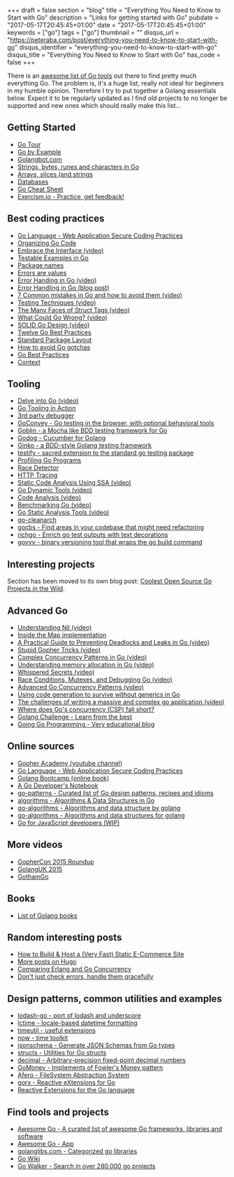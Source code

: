 +++
draft = false
section = "blog"
title = "Everything You Need to Know to Start with Go"
description = "Links for getting started with Go"
pubdate = "2017-05-17T20:45:45+01:00"
date = "2017-05-17T20:45:45+01:00"
keywords = ["go"]
tags = ["go"]
thumbnail = ""
disqus_url = "https://peteraba.com/post/everything-you-need-to-know-to-start-with-go"
disqus_identifier = "everything-you-need-to-know-to-start-with-go"
disqus_title = "Everything You Need to Know to Start with Go"
has_code = false
+++

There is an [awesome list of Go tools](https://github.com/avelino/awesome-go) out there to find pretty much everything Go. The problem is, it's a huge list, really not ideal for beginners in my humble opinion. Therefore I try to put together a Golang essentials below. Expect it to be regularly updated as I find old projects to no longer be supported and new ones which should really make this list...

## Getting Started

 - [Go Tour](https://golang.org/)
 - [Go by Example](https://gobyexample.com/)
 - [Golangbot.com](https://golangbot.com/learn-golang-series/)
 - [Strings, bytes, runes and characters in Go](https://blog.golang.org/strings)
 - [Arrays, slices (and strings](https://blog.golang.org/slices)
 - [Databases](http://go-database-sql.org/)
 - [Go Cheat Sheet](https://github.com/a8m/go-lang-cheat-sheet)
 - [Exercism.io - Practice, get feedback!](http://exercism.io/)

## Best coding practices

 - [Go Language - Web Application Secure Coding Practices](https://checkmarx.gitbooks.io/go-scp/)
 - [Organizing Go Code](https://blog.golang.org/organizing-go-code)
 - [Embrace the Interface (video)](https://www.youtube.com/watch?v=xyDkyFjzFVc)
 - [Testable Examples in Go](https://blog.golang.org/examples)
 - [Package names](https://blog.golang.org/package-names)
 - [Errors are values](https://blog.golang.org/errors-are-values)
 - [Error Handing in Go (video)](https://vimeo.com/115782573)
 - [Error Handling in Go (blog post)](https://blog.golang.org/error-handling-and-go)
 - [7 Common mistakes in Go and how to avoid them (video)](https://vimeo.com/115776445)
 - [Testing Techniques (video)](https://www.youtube.com/watch?v=ndmB0bj7eyw)
 - [The Many Faces of Struct Tags (video)](https://www.youtube.com/watch?v=_SCRvMunkdA)
 - [What Could Go Wrong? (video)](https://www.youtube.com/watch?v=VC3QXZ-x5yI)
 - [SOLID Go Design (video)](https://www.youtube.com/watch?v=zzAdEt3xZ1M)
 - [Twelve Go Best Practices](https://www.youtube.com/watch?v=8D3Vmm1BGoY)
 - [Standard Package Layout](https://medium.com/@benbjohnson/standard-package-layout-7cdbc8391fc1)
 - [How to avoid Go gotchas](http://divan.github.io/posts/avoid_gotchas/)
 - [Go Best Practices](https://peter.bourgon.org/go-best-practices-2016/)
 - [Context](https://peter.bourgon.org/blog/2016/07/11/context.html)

## Tooling

 - [Delve into Go (video)](https://www.youtube.com/watch?v=InG72scKPd4)
 - [Go Tooling in Action](https://www.youtube.com/watch?v=uBjoTxosSys)
 - [3rd party debugger](https://github.com/derekparker/delve)
 - [GoConvey - Go testing in the browser, with optional behavioral tools](github.com/smartystreets/goconvey)
 - [Goblin - a Mocha like BDD testing framework for Go](https://github.com/franela/goblin)
 - [Godog - Cucumber for Golang](https://github.com/DATA-DOG/godog)
 - [Ginko - a BDD-style Golang testing framework](https://onsi.github.io/ginkgo)
 - [testify - sacred extension to the standard go testing package](https://github.com/stretchr/testify)
 - [Profiling Go Programs](https://blog.golang.org/profiling-go-programs)
 - [Race Detector](https://blog.golang.org/race-detector)
 - [HTTP Tracing](https://blog.golang.org/http-tracing)
 - [Static Code Analysis Using SSA (video)](https://www.youtube.com/watch?v=D2-gaMvWfQY)
 - [Go Dynamic Tools (video)](https://www.youtube.com/watch?v=a9xrxRsIbSU)
 - [Code Analysis (video)](https://blog.golang.org/gouk15)
 - [Benchmarking Go (video)](https://vimeo.com/114975899)
 - [Go Static Analysis Tools (video)](https://vimeo.com/114736889)
 - [go-cleanarch](https://github.com/roblaszczak/go-cleanarch)
 - [gocbs - Find areas in your codebase that might need refactoring](https://github.com/variadico/gocbs)
 - [richgo - Enrich go test outputs with text decorations](https://github.com/kyoh86/richgo)
 - [govvv - binary versioning tool that wraps the go build command](https://github.com/ahmetb/govvv)

## Interesting projects

Section has been moved to its own blog post: [Coolest Open Source Go Projects in the Wild](https://peteraba.com/post/coolest-open-source-go-projects-in-the-wild).

## Advanced Go

 - [Understanding Nil (video)](https://www.youtube.com/watch?v=ynoY2xz-F8s)
 - [Inside the Map implementation](https://www.youtube.com/watch?v=Tl7mi9QmLns)
 - [A Practical Guide to Preventing Deadlocks and Leaks in Go (video)](https://www.youtube.com/watch?v=3EW1hZ8DVyw)
 - [Stupid Gopher Tricks (video)](https://www.youtube.com/watch?v=UECh7X07m6E)
 - [Complex Concurrency Patterns in Go (video)](https://www.youtube.com/watch?v=2HOO5gIgyMg)
 - [Understanding memory allocation in Go (video)](https://www.youtube.com/watch?v=zjoieOpy5hE)
 - [Whispered Secrets (video)](https://www.youtube.com/watch?v=ViBRx-F4Z2U)
 - [Race Conditions, Mutexes, and Debugging Go (video)](https://vimeo.com/116108566)
 - [Advanced Go Concurrency Patterns (video)](https://www.youtube.com/watch?v=QDDwwePbDtw)
 - [Using code generation to survive without generics in Go](https://www.calhoun.io/using-code-generation-to-survive-without-generics-in-go/)
 - [The challenges of writing a massive and complex go application (video)](https://www.youtube.com/watch?v=hWNwI5q01gI)
 - [Where does Go's concurrency (CSP) fall short?](https://www.quora.com/Where-does-Gos-concurrency-CSP-fall-short/answer/Sameer-Ajmani)
 - [Golang Challenge - Learn from the best](http://golang-challenge.org/)
 - [Going Go Programming - Very educational blog](https://www.goinggo.net)

## Online sources

 - [Gopher Academy (youtube channel)](https://www.youtube.com/channel/UCx9QVEApa5BKLw9r8cnOFEA)
 - [Go Language - Web Application Secure Coding Practices](https://checkmarx.gitbooks.io/go-scp/)
 - [Golang Bootcamp (online book)](http://www.golangbootcamp.com/book)
 - [A Go Developer's Notebook](https://leanpub.com/GoNotebook/read)
 - [go-patterns - Curated list of Go design patterns, recipes and idioms](https://github.com/tmrts/go-patterns)
 - [algorithms - Algorithms & Data Structures in Go](https://github.com/arnauddri/algorithms)
 - [go-algorithms - Algorithms and data structure by golang](https://github.com/tcnksm/go-algorithms)
 - [go-algorithms - Algorithms and data structures for golang](https://github.com/0xAX/go-algorithms)
 - [Go for JavaScript developers (WIP)](https://github.com/pazams/go-for-javascript-developers)

## More videos

 - [GopherCon 2015 Roundup](https://blog.golang.org/gophercon2015)
 - [GolangUK 2015](https://blog.golang.org/gouk15)
 - [GothamGo](https://blog.golang.org/gothamgo)

## Books

 - [List of Golang books](https://github.com/dariubs/GoBooks)

## Random interesting posts

 - [How to Build & Host a (Very Fast) Static E-Commerce Site](https://snipcart.com/blog/hugo-tutorial-static-site-ecommerce)
 - [More posts on Hugo](https://gohugo.io/community/press/)
 - [Comparing Erlang and Go Concurrency](https://www.youtube.com/watch?v=2yiKUIDFc2I)
 - [Don't just check errors, handle them gracefully](https://www.youtube.com/watch?v=lsBF58Q-DnY)

## Design patterns, common utilities and examples

 - [lodash-go - port of lodash and underscore](https://github.com/Mparaiso/lodash-go)
 - [lctime - locale-based datetime formatting](https://github.com/variadico/lctimeo)
 - [timeutil - useful extensions](https://github.com/leekchan/timeutil)
 - [now - time toolkit](https://github.com/jinzhu/now)
 - [jsonschema - Generate JSON Schemas from Go types](https://github.com/alecthomas/jsonschema)
 - [structs - Utilities for Go structs](https://github.com/fatih/structs)
 - [decimal - Arbitrary-precision fixed-point decimal numbers](https://github.com/shopspring/decimal)
 - [GoMoney - Implements of Fowler's Money pattern](https://github.com/rhymond/go-money)
 - [Afero - FileSystem Abstraction System](https://github.com/spf13/afero)
 - [gorx - Reactive eXtensions for Go](https://github.com/alecthomas/gorx)
 - [Reactive Extensions for the Go language](https://github.com/ReactiveX/RxGo)

## Find tools and projects

 - [Awesome Go - A curated list of awesome Go frameworks, libraries and software](https://awesome-go.com/)
 - [Awesome Go - App](https://go.libhunt.com/)
 - [golanglibs.com - Categorized go libraries](https://golanglibs.com/)
 - [Go Wiki](https://github.com/golang/go/wiki)
 - [Go Walker - Search in over 280.000 go projects](https://gowalker.org/)

